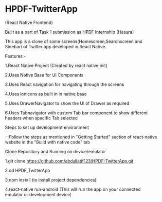 # HPDF-TwitterApp
(React Native Frontend)

Built as a part of Task 1 submission as HPDF Internship (Hasura)

This app is a clone of some screens(Homescreen,Searchscreen and Sidebar) of Twitter app developed in React Native.

Features:-

1.React Native Project (Created by react native init) 

2.Uses Native Base for UI Components

3.Uses React navigation for navigating through the screens

4.Uses ionicons as built in in native base

5.Uses DrawerNavigator to show the UI of Drawer as required 

6.Uses Tabnavigator with custom Tab bar component to show different headers when specific Tab selected

Steps to set up development environment

--Follow the steps as mentioned in "Getting Started" section of react-native website in the "Build with native code" tab

Clone Repository and Running on device/emulator

1.git clone https://github.com/abdullatif123/HPDF-TwitterApp.git

2.cd HPDF_TwitterApp

3.npm install (to install project dependencies)

4.react-native run-android (This will run the app on your connected emulator or development device)
